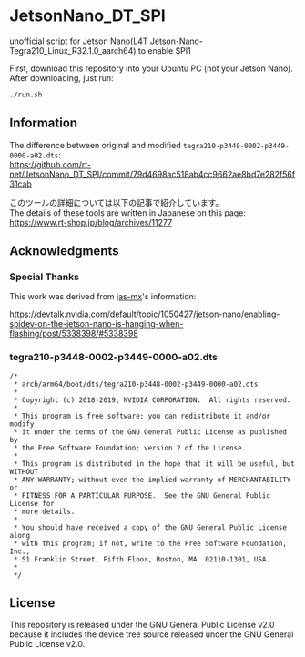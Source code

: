 # JetsonNano_DT_SPI

unofficial script for Jetson Nano(L4T Jetson-Nano-Tegra210_Linux_R32.1.0_aarch64) to enable SPI1

First, download this repository into your Ubuntu PC (not your Jetson Nano).  
After downloading, just run:

```sh
./run.sh
```

## Information

The difference between original and modified `tegra210-p3448-0002-p3449-0000-a02.dts`:  
https://github.com/rt-net/JetsonNano_DT_SPI/commit/79d4698ac518ab4cc9662ae8bd7e282f56f31cab

このツールの詳細については以下の記事で紹介しています。  
The details of these tools are written in Japanese on this page:  
https://www.rt-shop.jp/blog/archives/11277

## Acknowledgments

### Special Thanks

This work was derived from [jas-mx](https://devtalk.nvidia.com/member/3084736/)'s information:

https://devtalk.nvidia.com/default/topic/1050427/jetson-nano/enabling-spidev-on-the-jetson-nano-is-hanging-when-flashing/post/5338398/#5338398

### tegra210-p3448-0002-p3449-0000-a02.dts

```
/*
 * arch/arm64/boot/dts/tegra210-p3448-0002-p3449-0000-a02.dts
 *
 * Copyright (c) 2018-2019, NVIDIA CORPORATION.  All rights reserved.
 *
 * This program is free software; you can redistribute it and/or modify
 * it under the terms of the GNU General Public License as published by
 * the Free Software Foundation; version 2 of the License.
 *
 * This program is distributed in the hope that it will be useful, but WITHOUT
 * ANY WARRANTY; without even the implied warranty of MERCHANTABILITY or
 * FITNESS FOR A PARTICULAR PURPOSE.  See the GNU General Public License for
 * more details.
 *
 * You should have received a copy of the GNU General Public License along
 * with this program; if not, write to the Free Software Foundation, Inc.,
 * 51 Franklin Street, Fifth Floor, Boston, MA  02110-1301, USA.
 *
 */
```

## License

This repository is released under the GNU General Public License v2.0 because it includes the device tree source released under the GNU General Public License v2.0.
